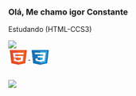 ### Olá, Me chamo igor Constante

Estudando (HTML-CCS3)

<div>
<a href="https://github.com/Hightteck">
  <img height="180em" src="https://github-readme-stats.vercel.app/api?username=Hightteck&show_icons=true&theme=dark&include_all_commits=true&count_private=true"/>
</div>

<div>
  <img align="center" alt="Igor-HTML" height="30" width="40" src="https://raw.githubusercontent.com/devicons/devicon/master/icons/html5/html5-original.svg">
  <img align="center" alt="Igor-CSS" height="30" width="40" src="https://raw.githubusercontent.com/devicons/devicon/master/icons/css3/css3-original.svg">
</div>
  
##
  
<div>
  <a href="https://www.instagram.com/igor__9906/" target="_blank"><img src="https://img.shields.io/badge/-Instagram-%23E4405F?style=for-the-badge&logo=instagram&logoColor=white" target="_blank"></a>
</div>
